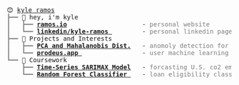 <pre style="font-family:Menlo,'DejaVu Sans Mono',consolas,'Courier New',monospace">😊 <a href="https://github.com/Kyle-f-r">kyle ramos</a>                                                                                       
<span style="color: #808080; text-decoration-color: #808080">┣━━ </span>👋 hey, i&#x27;m kyle                                                                                
<span style="color: #808080; text-decoration-color: #808080">┃   ┣━━ </span><span style="font-weight: bold"><a href="https://github.com/Kyle-f-r">ramos.io</a></span>                    - <span style="color: #808080; text-decoration-color: #808080">personal website</span>                                              
<span style="color: #808080; text-decoration-color: #808080">┃   ┗━━ </span><span style="font-weight: bold"><a href="https://www.linkedin.com/in/kyle-ramos-339625126/">linkedin/kyle-ramos </a></span>        - <span style="color: #808080; text-decoration-color: #808080">personal linkedin page</span>                                        
<span style="color: #808080; text-decoration-color: #808080">┣━━ </span>🌱 Projects and Interests                                                                       
<span style="color: #808080; text-decoration-color: #808080">┃   ┣━━ </span><span style="font-weight: bold"><a href="https://github.com/Kyle-f-r/Conditional-Monitoring">PCA and Mahalanobis Dist.</a></span>   - <span style="color: #808080; text-decoration-color: #808080">anomoly detection for MOCVD reactors</span>                          
<span style="color: #808080; text-decoration-color: #808080">┃   ┗━━ </span><span style="font-weight: bold"><a href="https://github.com/Kyle-f-r">prodeus.app </a></span>                - <span style="color: #808080; text-decoration-color: #808080">user machine learning</span>                                         
<span style="color: #808080; text-decoration-color: #808080">┗━━ </span>🔬 Coursework                                                                                   
<span style="color: #808080; text-decoration-color: #808080">    ┣━━ </span><span style="font-weight: bold"><a href="https://github.com/Kyle-f-r/Time-Series-Carbon-Emission-Forecasting">Time-Series SARIMAX Model</a></span>   - <span style="color: #808080; text-decoration-color: #808080">forcasting U.S. co2 emissions</span>                                 
<span style="color: #808080; text-decoration-color: #808080">    ┗━━ </span><span style="font-weight: bold"><a href="https://github.com/Kyle-f-r/Loan-Eligibility-Prediction">Random Forest Classifier </a></span>   - <span style="color: #808080; text-decoration-color: #808080">loan eligibility classifier</span>                                   

</pre>
